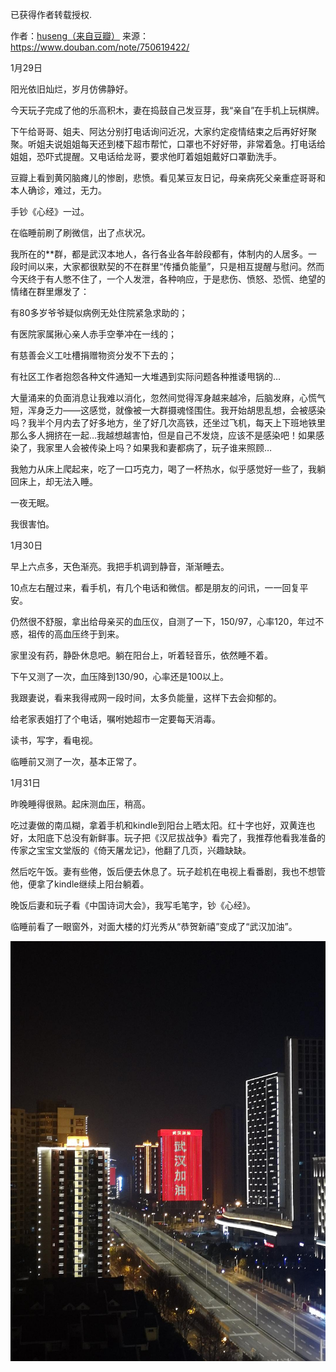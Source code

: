 已获得作者转载授权.

作者：[huseng（来自豆瓣）](https://www.douban.com/people/huseng/) 
来源：https://www.douban.com/note/750619422/

1月29日

阳光依旧灿烂，岁月仿佛静好。

今天玩子完成了他的乐高积木，妻在捣鼓自己发豆芽，我“亲自”在手机上玩棋牌。

下午给哥哥、姐夫、阿达分别打电话询问近况，大家约定疫情结束之后再好好聚聚。听姐夫说姐姐每天还到楼下超市帮忙，口罩也不好好带，非常着急。打电话给姐姐，恐吓式提醒。又电话给龙哥，要求他盯着姐姐戴好口罩勤洗手。

豆瓣上看到黄冈脑瘫儿的惨剧，悲愤。看见某豆友日记，母亲病死父亲重症哥哥和本人确诊，难过，无力。

手钞《心经》一过。

在临睡前刷了刷微信，出了点状况。

我所在的**群，都是武汉本地人，各行各业各年龄段都有，体制内的人居多。一段时间以来，大家都很默契的不在群里“传播负能量”，只是相互提醒与慰问。然而今天终于有人憋不住了，一个人发泄，各种响应，于是悲伤、愤怒、恐慌、绝望的情绪在群里爆发了：

有80多岁爷爷疑似病例无处住院紧急求助的；

有医院家属揪心亲人赤手空拳冲在一线的；

有慈善会义工吐槽捐赠物资分发不下去的；

有社区工作者抱怨各种文件通知一大堆遇到实际问题各种推诿甩锅的…

大量涌来的负面消息让我难以消化，忽然间觉得浑身越来越冷，后脑发麻，心慌气短，浑身乏力——这感觉，就像被一大群摄魂怪围住。我开始胡思乱想，会被感染吗？我半个月内去了好多地方，坐了好几次高铁，还坐过飞机，每天上下班地铁里那么多人拥挤在一起…我越想越害怕，但是自己不发烧，应该不是感染吧！如果感染了，我家里人会被传染上吗？如果我和妻都病了，玩子谁来照顾…

我勉力从床上爬起来，吃了一口巧克力，喝了一杯热水，似乎感觉好一些了，我躺回床上，却无法入睡。

一夜无眠。

我很害怕。



1月30日

早上六点多，天色渐亮。我把手机调到静音，渐渐睡去。

10点左右醒过来，看手机，有几个电话和微信。都是朋友的问讯，一一回复平安。

仍然很不舒服，拿出给母亲买的血压仪，自测了一下，150/97，心率120，年过不惑，祖传的高血压终于到来。

家里没有药，静卧休息吧。躺在阳台上，听着轻音乐，依然睡不着。

下午又测了一次，血压降到130/90，心率还是100以上。

我跟妻说，看来我得戒网一段时间，太多负能量，这样下去会抑郁的。

给老家表姐打了个电话，嘱咐她超市一定要每天消毒。

读书，写字，看电视。

临睡前又测了一次，基本正常了。



1月31日

昨晚睡得很熟。起床测血压，稍高。

吃过妻做的南瓜糊，拿着手机和kindle到阳台上晒太阳。红十字也好，双黄连也好，太阳底下总没有新鲜事。玩子把《汉尼拔战争》看完了，我推荐他看我准备的传家之宝宝文堂版的《倚天屠龙记》，他翻了几页，兴趣缺缺。

然后吃午饭。妻有些倦，饭后便去休息了。玩子趁机在电视上看番剧，我也不想管他，便拿了kindle继续上阳台躺着。

晚饭后妻和玩子看《中国诗词大会》，我写毛笔字，钞《心经》。

临睡前看了一眼窗外，对面大楼的灯光秀从“恭贺新禧”变成了“武汉加油”。

![](./pic/02-01-huseng-1月29—31日.jpg)
